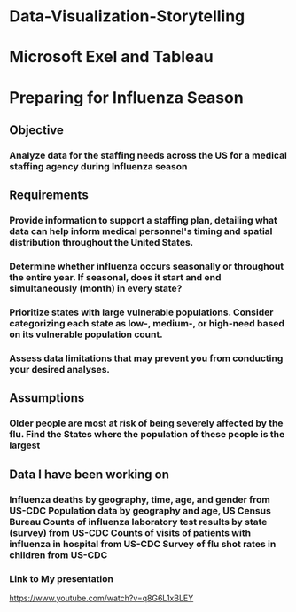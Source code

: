 # Data-Visualization-Storytelling
# Microsoft Exel and Tableau
# Preparing for Influenza Season
## Objective
### Analyze data for the staffing needs across the US for a medical staffing agency during Influenza season
## Requirements

   ### Provide information to support a staffing plan, detailing what data can help inform medical personnel's timing and spatial distribution throughout the United States.
   ### Determine whether influenza occurs seasonally or throughout the entire year. If seasonal, does it start and end simultaneously (month) in every state?
   ### Prioritize states with large vulnerable populations. Consider categorizing each state as low-, medium-, or high-need based on its vulnerable population count.
   ### Assess data limitations that may prevent you from conducting your desired analyses.
   
## Assumptions
   ### Older people are most at risk of being severely affected by the flu. Find the States where the population of these people is the largest
## Data I have been working on

### Influenza deaths by geography, time, age, and gender from US-CDC Population data by geography and age, US Census Bureau Counts of influenza laboratory test results by state (survey) from US-CDC Counts of visits of patients with influenza in hospital from US-CDC Survey of flu shot rates in children from US-CDC
### Link to My presentation
https://www.youtube.com/watch?v=q8G6L1xBLEY
